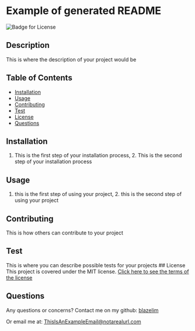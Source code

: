 
# Example of generated README
![Badge for License](https://img.shields.io/badge/license-MIT-blueviolet)

## Description
This is where the description of your project would be
## Table of Contents
* [Installation](#installation)
* [Usage](#usage)
* [Contributing](#contributing)
* [Test](#test)
* [License](#license)
* [Questions](#questions)
## Installation
1. This is the first step of your installation process, 2. This is the second step of your installation process
## Usage
1. this is the first step of using your project, 2. this is the second step of using your project
## Contributing
This is how others can contribute to your project
## Test
This is where you can describe possible tests for your projects
    ## License
    This project is covered under the MIT license.
    [Click here to see the terms of the license](https://choosealicense.com/licenses/mit/)
## Questions
Any questions or concerns?
Contact me on my github: [blazelim](https://github.com/blazelim/)

Or email me at: ThisIsAnExampleEmail@notarealurl.com